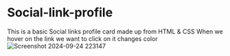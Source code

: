 # Social-link-profile
This is a basic Social links profile card made up from HTML &amp; CSS
When we hover on the link we want to click on it changes color 
![Screenshot 2024-09-24 223147](https://github.com/user-attachments/assets/e2088a58-7a1b-42fe-a3b7-ea6a44347ba3)

